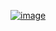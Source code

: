 [![image](https://github.com/user-attachments/assets/ae3d61c3-bcfe-4523-b254-ab65bf12b4c6)](https://www.edini.dev)
